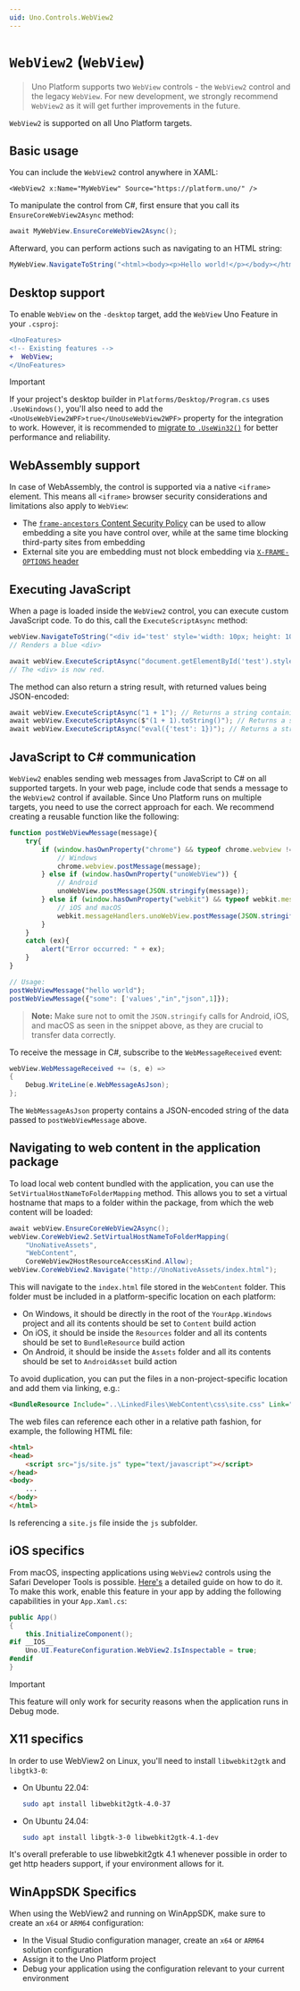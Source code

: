```yaml
---
uid: Uno.Controls.WebView2
---
```


# `WebView2` (`WebView`)

> Uno Platform supports two `WebView` controls - the `WebView2` control and the legacy `WebView`. For new development, we strongly recommend `WebView2` as it will get further improvements in the future.

`WebView2` is supported on all Uno Platform targets.

## Basic usage

You can include the `WebView2` control anywhere in XAML:

```xaml
<WebView2 x:Name="MyWebView" Source="https://platform.uno/" />
```

To manipulate the control from C#, first ensure that you call its `EnsureCoreWebView2Async` method:

```csharp
await MyWebView.EnsureCoreWebView2Async();
```

Afterward, you can perform actions such as navigating to an HTML string:

```csharp
MyWebView.NavigateToString("<html><body><p>Hello world!</p></body></html>");
```

## Desktop support

To enable `WebView` on the `-desktop` target, add the `WebView` Uno Feature in your `.csproj`:

```diff
<UnoFeatures>
<!-- Existing features -->
+  WebView;
</UnoFeatures>
```

> [!IMPORTANT]
> If your project's desktop builder in `Platforms/Desktop/Program.cs` uses `.UseWindows()`, you'll also need to add the `<UnoUseWebView2WPF>true</UnoUseWebView2WPF>` property for the integration to work. However, it is recommended to [migrate to `.UseWin32()`](xref:Uno.Development.MigratingToUno6) for better performance and reliability.

## WebAssembly support

In case of WebAssembly, the control is supported via a native `<iframe>` element. This means all `<iframe>` browser security considerations and limitations also apply to `WebView`:

- The [`frame-ancestors` Content Security Policy](https://developer.mozilla.org/en-US/docs/Web/HTTP/Headers/Content-Security-Policy/frame-ancestors) can be used to allow embedding a site you have control over, while at the same time blocking third-party sites from embedding
- External site you are embedding must not block embedding via [`X-FRAME-OPTIONS` header](https://developer.mozilla.org/en-US/docs/Web/HTTP/Headers/X-Frame-Options)

## Executing JavaScript

When a page is loaded inside the `WebView2` control, you can execute custom JavaScript code. To do this, call the `ExecuteScriptAsync` method:

```csharp
webView.NavigateToString("<div id='test' style='width: 10px; height: 10px; background-color: blue;'></div>");
// Renders a blue <div>

await webView.ExecuteScriptAsync("document.getElementById('test').style.backgroundColor = 'red';");
// The <div> is now red.
```

The method can also return a string result, with returned values being JSON-encoded:

```csharp
await webView.ExecuteScriptAsync("1 + 1"); // Returns a string containing 2
await webView.ExecuteScriptAsync($"(1 + 1).toString()"); // Returns a string containing "2"
await webView.ExecuteScriptAsync("eval({'test': 1})"); // Returns a string containing {"test":1}
```

## JavaScript to C# communication

`WebView2` enables sending web messages from JavaScript to C# on all supported targets. In your web page, include code that sends a message to the `WebView2` control if available. Since Uno Platform runs on multiple targets, you need to use the correct approach for each. We recommend creating a reusable function like the following:

```javascript
function postWebViewMessage(message){
    try{
        if (window.hasOwnProperty("chrome") && typeof chrome.webview !== undefined) {
            // Windows
            chrome.webview.postMessage(message);
        } else if (window.hasOwnProperty("unoWebView")) {
            // Android
            unoWebView.postMessage(JSON.stringify(message));
        } else if (window.hasOwnProperty("webkit") && typeof webkit.messageHandlers !== undefined) {
            // iOS and macOS
            webkit.messageHandlers.unoWebView.postMessage(JSON.stringify(message));
        }
    }
    catch (ex){
        alert("Error occurred: " + ex);
    }
}

// Usage:
postWebViewMessage("hello world");
postWebViewMessage({"some": ['values',"in","json",1]});
```

> **Note:** Make sure not to omit the `JSON.stringify` calls for Android, iOS, and macOS as seen in the snippet above, as they are crucial to transfer data correctly.

To receive the message in C#, subscribe to the `WebMessageReceived` event:

```csharp
webView.WebMessageReceived += (s, e) =>
{
    Debug.WriteLine(e.WebMessageAsJson);
};
```

The `WebMessageAsJson` property contains a JSON-encoded string of the data passed to `postWebViewMessage` above.

## Navigating to web content in the application package

To load local web content bundled with the application, you can use the `SetVirtualHostNameToFolderMapping` method. This allows you to set a virtual hostname that maps to a folder within the package, from which the web content will be loaded:

```csharp
await webView.EnsureCoreWebView2Async();
webView.CoreWebView2.SetVirtualHostNameToFolderMapping(
    "UnoNativeAssets",
    "WebContent",
    CoreWebView2HostResourceAccessKind.Allow);
webView.CoreWebView2.Navigate("http://UnoNativeAssets/index.html");
```

This will navigate to the `index.html` file stored in the `WebContent` folder. This folder must be included in a platform-specific location on each platform:

- On Windows, it should be directly in the root of the `YourApp.Windows` project and all its contents should be set to `Content` build action
- On iOS, it should be inside the `Resources` folder and all its contents should be set to `BundleResource` build action
- On Android, it should be inside the `Assets` folder and all its contents should be set to `AndroidAsset` build action

To avoid duplication, you can put the files in a non-project-specific location and add them via linking, e.g.:

```xml
<BundleResource Include="..\LinkedFiles\WebContent\css\site.css" Link="iOS\Resources\WebContent\css\site.css" />
```

The web files can reference each other in a relative path fashion, for example, the following HTML file:

```html
<html>
<head>
    <script src="js/site.js" type="text/javascript"></script>
</head>
<body>
    ...
</body>
</html>
```

Is referencing a `site.js` file inside the `js` subfolder.

## iOS specifics

From macOS, inspecting applications using `WebView2` controls using the Safari Developer Tools is possible. [Here's](https://developer.apple.com/documentation/safari-developer-tools/inspecting-ios) a detailed guide on how to do it. To make this work, enable this feature in your app by adding the following capabilities in your `App.Xaml.cs`:

```csharp
public App()
{
    this.InitializeComponent();
#if __IOS__
    Uno.UI.FeatureConfiguration.WebView2.IsInspectable = true;
#endif
}
```

> [!IMPORTANT]
>
> This feature will only work for security reasons when the application runs in Debug mode.

## X11 specifics

In order to use WebView2 on Linux, you'll need to install `libwebkit2gtk` and `libgtk3-0`:

- On Ubuntu 22.04:

  ```bash
  sudo apt install libwebkit2gtk-4.0-37
  ```

- On Ubuntu 24.04:

  ```bash
  sudo apt install libgtk-3-0 libwebkit2gtk-4.1-dev
  ```

It's overall preferable to use libwebkit2gtk 4.1 whenever possible in order to get http headers support, if your environment allows for it.

## WinAppSDK Specifics

When using the WebView2 and running on WinAppSDK, make sure to create an `x64` or `ARM64` configuration:

- In the Visual Studio configuration manager, create an `x64` or `ARM64` solution configuration
- Assign it to the Uno Platform project
- Debug your application using the configuration relevant to your current environment
